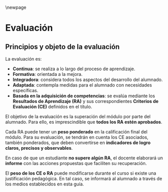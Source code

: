 \newpage


# Evaluación

## Principios y objeto de la evaluación 

La evaluación es:

- **Continua**: se realiza a lo largo del proceso de aprendizaje.  
- **Formativa**: orientada a la mejora.  
- **Integradora**: considera todos los aspectos del desarrollo del alumnado.  
- **Adaptada**: contempla medidas para el alumnado con necesidades específicas.  
- **Basada en la adquisición de competencias**: se evalúa mediante los **Resultados de Aprendizaje (RA)** y sus correspondientes **Criterios de Evaluación (CE)** definidos en el título.

El objetivo de la evaluación es la superación del módulo por parte del alumnado. Para ello, es imprescindible que **todos los RA estén aprobados**.

Cada RA puede tener un **peso ponderado** en la calificación final del módulo. Para su evaluación, se tendrán en cuenta los CE asociados, también ponderados, que deben convertirse en **indicadores de logro claros, precisos y observables**.

En caso de que un estudiante **no supere algún RA**, el docente elaborará un **informe** con las acciones propuestas que faciliten su recuperación.

El **peso de los CE o RA** puede modificarse durante el curso si existe una justificación pedagógica. En tal caso, se informará al alumnado a través de los medios establecidos en esta guía.

